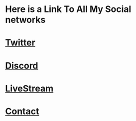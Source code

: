 # Here is a Link To All My Social networks
# [Twitter](http://www.twitter.com/Bacon_Space)
# [Discord](https://discord.gg/0X6sQJODTVdEYwL0)
# [LiveStream](http://Beam.pro/Bacon_Space)
# [Contact](mailto:thespaceguild@gmail.com)